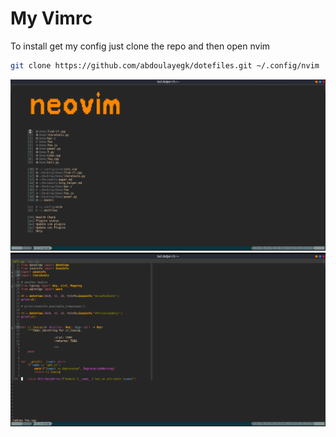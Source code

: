 # My Vimrc
To install get my config just clone the repo and then open nvim
```bash
git clone https://github.com/abdoulayegk/dotefiles.git ~/.config/nvim
```
![vimrc](https://github.com/abdoulayegk/dotefiles/blob/main/vimrcimg1.png)
![Vimrc](https://github.com/abdoulayegk/dotefiles/blob/main/pythonimg.png)
